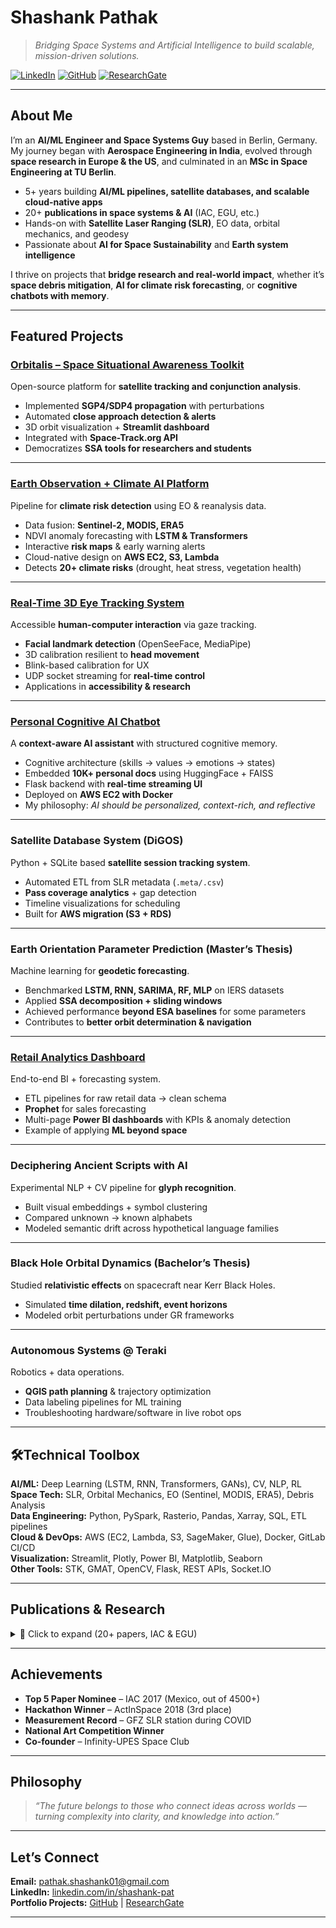 # Shashank Pathak  

> *Bridging Space Systems and Artificial Intelligence to build scalable, mission-driven solutions.*  

[![LinkedIn](https://img.shields.io/badge/LinkedIn-blue?logo=linkedin)](https://linkedin.com/in/shashank-pat) 
[![GitHub](https://img.shields.io/badge/GitHub-black?logo=github)](https://github.com/pathak-shashank21) 
[![ResearchGate](https://img.shields.io/badge/ResearchGate-green?logo=researchgate)](https://researchgate.net/profile/Shashank-Pathak-8) 

---

## About Me  

I’m an **AI/ML Engineer and Space Systems Guy** based in Berlin, Germany.  
My journey began with **Aerospace Engineering in India**, evolved through **space research in Europe & the US**, and culminated in an **MSc in Space Engineering at TU Berlin**.  

- 5+ years building **AI/ML pipelines, satellite databases, and scalable cloud-native apps**  
- 20+ **publications in space systems & AI** (IAC, EGU, etc.)  
- Hands-on with **Satellite Laser Ranging (SLR)**, EO data, orbital mechanics, and geodesy  
- Passionate about **AI for Space Sustainability** and **Earth system intelligence**  

I thrive on projects that **bridge research and real-world impact**, whether it’s **space debris mitigation**, **AI for climate risk forecasting**, or **cognitive chatbots with memory**.  

---

## Featured Projects  

### [Orbitalis – Space Situational Awareness Toolkit](https://github.com/pathak-shashank21/orbitalis)  
Open-source platform for **satellite tracking and conjunction analysis**.  
- Implemented **SGP4/SDP4 propagation** with perturbations  
- Automated **close approach detection & alerts**  
- 3D orbit visualization + **Streamlit dashboard**  
- Integrated with **Space-Track.org API**  
- Democratizes **SSA tools for researchers and students**  

---

### [Earth Observation + Climate AI Platform](https://github.com/pathak-shashank21/Earth-Observation-Remote-Sensing)  
Pipeline for **climate risk detection** using EO & reanalysis data.  
- Data fusion: **Sentinel-2, MODIS, ERA5**  
- NDVI anomaly forecasting with **LSTM & Transformers**  
- Interactive **risk maps** & early warning alerts  
- Cloud-native design on **AWS EC2, S3, Lambda**  
- Detects **20+ climate risks** (drought, heat stress, vegetation health)  

---

### [Real-Time 3D Eye Tracking System](https://github.com/pathak-shashank21/eye_tracking)  
Accessible **human-computer interaction** via gaze tracking.  
- **Facial landmark detection** (OpenSeeFace, MediaPipe)  
- 3D calibration resilient to **head movement**  
- Blink-based calibration for UX  
- UDP socket streaming for **real-time control**  
- Applications in **accessibility & research**  

---

### [Personal Cognitive AI Chatbot](https://github.com/pathak-shashank21/personal_chatbot)  
A **context-aware AI assistant** with structured cognitive memory.  
- Cognitive architecture (skills → values → emotions → states)  
- Embedded **10K+ personal docs** using HuggingFace + FAISS  
- Flask backend with **real-time streaming UI**  
- Deployed on **AWS EC2 with Docker**  
- My philosophy: *AI should be personalized, context-rich, and reflective*  

---

### Satellite Database System (DiGOS)  
Python + SQLite based **satellite session tracking system**.  
- Automated ETL from SLR metadata (`.meta/.csv`)  
- **Pass coverage analytics** + gap detection  
- Timeline visualizations for scheduling  
- Built for **AWS migration (S3 + RDS)**  

---

### Earth Orientation Parameter Prediction (Master’s Thesis)  
Machine learning for **geodetic forecasting**.  
- Benchmarked **LSTM, RNN, SARIMA, RF, MLP** on IERS datasets  
- Applied **SSA decomposition + sliding windows**  
- Achieved performance **beyond ESA baselines** for some parameters  
- Contributes to **better orbit determination & navigation**  

---

### [Retail Analytics Dashboard](https://github.com/pathak-shashank21/retail_dashboard)  
End-to-end BI + forecasting system.  
- ETL pipelines for raw retail data → clean schema  
- **Prophet** for sales forecasting  
- Multi-page **Power BI dashboards** with KPIs & anomaly detection  
- Example of applying **ML beyond space**  

---

### Deciphering Ancient Scripts with AI  
Experimental NLP + CV pipeline for **glyph recognition**.  
- Built visual embeddings + symbol clustering  
- Compared unknown → known alphabets  
- Modeled semantic drift across hypothetical language families  

---

### Black Hole Orbital Dynamics (Bachelor’s Thesis)  
Studied **relativistic effects** on spacecraft near Kerr Black Holes.  
- Simulated **time dilation, redshift, event horizons**  
- Modeled orbit perturbations under GR frameworks  

---

### Autonomous Systems @ Teraki  
Robotics + data operations.  
- **QGIS path planning** & trajectory optimization  
- Data labeling pipelines for ML training  
- Troubleshooting hardware/software in live robot ops  

---

## 🛠Technical Toolbox  

**AI/ML:** Deep Learning (LSTM, RNN, Transformers, GANs), CV, NLP, RL  
**Space Tech:** SLR, Orbital Mechanics, EO (Sentinel, MODIS, ERA5), Debris Analysis  
**Data Engineering:** Python, PySpark, Rasterio, Pandas, Xarray, SQL, ETL pipelines  
**Cloud & DevOps:** AWS (EC2, Lambda, S3, SageMaker, Glue), Docker, GitLab CI/CD  
**Visualization:** Streamlit, Plotly, Power BI, Matplotlib, Seaborn  
**Other Tools:** STK, GMAT, OpenCV, Flask, REST APIs, Socket.IO  

---

## Publications & Research  

<details>
<summary>📖 Click to expand (20+ papers, IAC & EGU)</summary>

- **Earth Orientation Prediction** – ML for geodetic time-series (EGU, 2022)  
- **Space Debris Mitigation** – Collision avoidance + conjunction analysis  
- **Space Tourism Risks** – Radiation environment studies  
- **SETI & Deep Space Concepts** – Advanced propulsion & interstellar probes  
- **Climate AI** – Early warning systems using EO + ML  

[Full List of Publications](https://drive.google.com/file/d/1Qjm-oQPFPSorwx-YJFBLPbBKVIEYrHFf/view)  

</details>

---

## Achievements  

- **Top 5 Paper Nominee** – IAC 2017 (Mexico, out of 4500+)  
- **Hackathon Winner** – ActInSpace 2018 (3rd place)  
- **Measurement Record** – GFZ SLR station during COVID  
- **National Art Competition Winner**  
- **Co-founder** – Infinity-UPES Space Club  

---

## Philosophy  

> *“The future belongs to those who connect ideas across worlds — turning complexity into clarity, and knowledge into action.”*  

---

## Let’s Connect  

**Email:** pathak.shashank01@gmail.com  
**LinkedIn:** [linkedin.com/in/shashank-pat](https://linkedin.com/in/shashank-pat)  
**Portfolio Projects:** [GitHub](https://github.com/pathak-shashank21) | [ResearchGate](https://researchgate.net/profile/Shashank-Pathak-8)  

---
